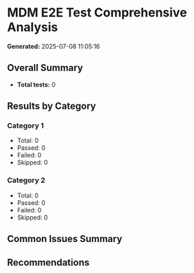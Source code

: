 # MDM E2E Test Comprehensive Analysis

**Generated:** 2025-07-08 11:05:16

## Overall Summary
- **Total tests:** 0

## Results by Category

### Category 1
- Total: 0
- Passed: 0
- Failed: 0
- Skipped: 0

### Category 2
- Total: 0
- Passed: 0
- Failed: 0
- Skipped: 0

## Common Issues Summary

## Recommendations